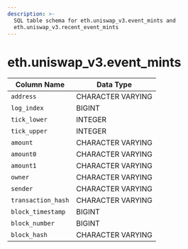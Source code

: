 ```yaml
---
description: >-
  SQL table schema for eth.uniswap_v3.event_mints and
  eth.uniswap_v3.recent_event_mints
---
```


# eth.uniswap\_v3.event\_mints

| Column Name        | Data Type         |
| ------------------ | ----------------- |
| `address`          | CHARACTER VARYING |
| `log_index`        | BIGINT            |
| `tick_lower`       | INTEGER           |
| `tick_upper`       | INTEGER           |
| `amount`           | CHARACTER VARYING |
| `amount0`          | CHARACTER VARYING |
| `amount1`          | CHARACTER VARYING |
| `owner`            | CHARACTER VARYING |
| `sender`           | CHARACTER VARYING |
| `transaction_hash` | CHARACTER VARYING |
| `block_timestamp`  | BIGINT            |
| `block_number`     | BIGINT            |
| `block_hash`       | CHARACTER VARYING |
